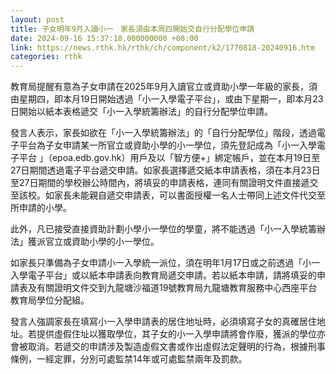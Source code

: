 ```yaml
---
layout: post
title: 子女明年9月入讀小一　家長須由本周四開始交自行分配學位申請
date: 2024-09-16 15:37:18.000000000 +08:00
link: https://news.rthk.hk/rthk/ch/component/k2/1770818-20240916.htm
categories: rthk
---
```


教育局提醒有意為子女申請在2025年9月入讀官立或資助小學一年級的家長，須由星期四，即本月19日開始透過「小一入學電子平台」，或由下星期一，即本月23日開始以紙本表格遞交「小一入學統籌辦法」的自行分配學位申請。  
 
發言人表示，家長如欲在「小一入學統籌辦法」的「自行分配學位」階段，透過電子平台為子女申請某一所官立或資助小學的小一學位，須先登記成為「小一入學電子平台 」（epoa.edb.gov.hk）用戶及以「智方便+」綁定帳戶，並在本月19日至27日期間透過電子平台遞交申請。如家長選擇遞交紙本申請表格，須在本月23日至27日期間的學校辦公時間內，將填妥的申請表格，連同有關證明文件直接遞交至該校。如家長未能親自遞交申請表，可以書面授權一名人士帶同上述文件代交至所申請的小學。
 
此外，凡已接受直接資助計劃小學小一學位的學童，將不能透過「小一入學統籌辦法」獲派官立或資助小學的小一學位。
 
如家長只準備為子女申請小一入學統一派位，須在明年1月17日或之前透過「小一入學電子平台」或以紙本申請表向教育局遞交申請。若以紙本申請，請將填妥的申請表及有關證明文件交到九龍塘沙福道19號教育局九龍塘教育服務中心西座平台教育局學位分配組。
 
發言人強調家長在填寫小一入學申請表的居住地址時，必須填寫子女的真確居住地址。若提供虛假住址以獲取學位，其子女的小一入學申請將會作廢，獲派的學位亦會被取消。若遞交的申請涉及製造虛假文書或作出虛假法定聲明的行為，根據刑事條例，一經定罪，分別可處監禁14年或可處監禁兩年及罰款。
